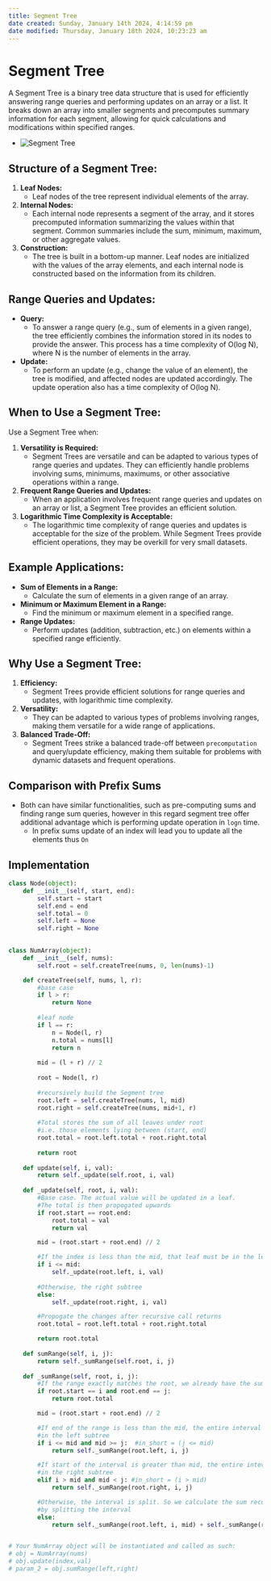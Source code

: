```yaml
---
title: Segment Tree
date created: Sunday, January 14th 2024, 4:14:59 pm
date modified: Thursday, January 18th 2024, 10:23:23 am
---
```


# Segment Tree

A Segment Tree is a binary tree data structure that is used for efficiently answering range queries and performing updates on an array or a list. It breaks down an array into smaller segments and precomputes summary information for each segment, allowing for quick calculations and modifications within specified ranges.

- ![Segment Tree](https://miro.medium.com/v2/resize:fit:632/1*cQMJz0g083iVgP8Df4XfVQ.jpeg)

## Structure of a Segment Tree:

1. **Leaf Nodes:**
	- Leaf nodes of the tree represent individual elements of the array.
2. **Internal Nodes:**
	- Each internal node represents a segment of the array, and it stores precomputed information summarizing the values within that segment. Common summaries include the sum, minimum, maximum, or other aggregate values.
3. **Construction:**
	- The tree is built in a bottom-up manner. Leaf nodes are initialized with the values of the array elements, and each internal node is constructed based on the information from its children.

## Range Queries and Updates:

- **Query:**
	- To answer a range query (e.g., sum of elements in a given range), the tree efficiently combines the information stored in its nodes to provide the answer. This process has a time complexity of O(log N), where N is the number of elements in the array.
- **Update:**
	- To perform an update (e.g., change the value of an element), the tree is modified, and affected nodes are updated accordingly. The update operation also has a time complexity of O(log N).

## When to Use a Segment Tree:

Use a Segment Tree when:

1. **Versatility is Required:**
	- Segment Trees are versatile and can be adapted to various types of range queries and updates. They can efficiently handle problems involving sums, minimums, maximums, or other associative operations within a range.
2. **Frequent Range Queries and Updates:**
	- When an application involves frequent range queries and updates on an array or list, a Segment Tree provides an efficient solution.
3. **Logarithmic Time Complexity is Acceptable:**
	- The logarithmic time complexity of range queries and updates is acceptable for the size of the problem. While Segment Trees provide efficient operations, they may be overkill for very small datasets.

## Example Applications:

- **Sum of Elements in a Range:**
	- Calculate the sum of elements in a given range of an array.
- **Minimum or Maximum Element in a Range:**
	- Find the minimum or maximum element in a specified range.
- **Range Updates:**
	- Perform updates (addition, subtraction, etc.) on elements within a specified range efficiently.

## Why Use a Segment Tree:

1. **Efficiency:**
	- Segment Trees provide efficient solutions for range queries and updates, with logarithmic time complexity.
2. **Versatility:**
	- They can be adapted to various types of problems involving ranges, making them versatile for a wide range of applications.
3. **Balanced Trade-Off:**
	- Segment Trees strike a balanced trade-off between `precomputation` and query/update efficiency, making them suitable for problems with dynamic datasets and frequent operations.

## Comparison with Prefix Sums

- Both can have similar functionalities, such as pre-computing sums and finding range sum queries, however in this regard segment tree offer additional advantage which is performing update operation in `logn` time.
	- In prefix sums update of an index will lead you to update all the elements thus `On`

## Implementation

```python
class Node(object):
    def __init__(self, start, end):
        self.start = start
        self.end = end
        self.total = 0
        self.left = None
        self.right = None
        

class NumArray(object):
    def __init__(self, nums):
        self.root = self.createTree(nums, 0, len(nums)-1)

    def createTree(self, nums, l, r):
        #base case
        if l > r:
            return None
            
        #leaf node
        if l == r:
            n = Node(l, r)
            n.total = nums[l]
            return n
        
        mid = (l + r) // 2
        
        root = Node(l, r)
        
        #recursively build the Segment tree
        root.left = self.createTree(nums, l, mid)
        root.right = self.createTree(nums, mid+1, r)
        
        #Total stores the sum of all leaves under root
        #i.e. those elements lying between (start, end)
        root.total = root.left.total + root.right.total
            
        return root
            
    def update(self, i, val):
        return self._update(self.root, i, val)
    
    def _update(self, root, i, val):
        #Base case. The actual value will be updated in a leaf.
        #The total is then propogated upwards
        if root.start == root.end:
            root.total = val
            return val

        mid = (root.start + root.end) // 2

        #If the index is less than the mid, that leaf must be in the left subtree
        if i <= mid:
            self._update(root.left, i, val)
            
        #Otherwise, the right subtree
        else:
            self._update(root.right, i, val)

        #Propogate the changes after recursive call returns
        root.total = root.left.total + root.right.total

        return root.total
    
    def sumRange(self, i, j):
        return self._sumRange(self.root, i, j)
        
    def _sumRange(self, root, i, j):
        #If the range exactly matches the root, we already have the sum
        if root.start == i and root.end == j:
            return root.total

        mid = (root.start + root.end) // 2

        #If end of the range is less than the mid, the entire interval lies
        #in the left subtree
        if i <= mid and mid >= j:  #in_short = (j <= mid)
            return self._sumRange(root.left, i, j)

        #If start of the interval is greater than mid, the entire inteval lies
        #in the right subtree
        elif i > mid and mid < j: #in_short = (i > mid)
            return self._sumRange(root.right, i, j)

        #Otherwise, the interval is split. So we calculate the sum recursively,
        #by splitting the interval
        else:
            return self._sumRange(root.left, i, mid) + self._sumRange(root.right, mid+1, j)


# Your NumArray object will be instantiated and called as such:
# obj = NumArray(nums)
# obj.update(index,val)
# param_2 = obj.sumRange(left,right)
```
